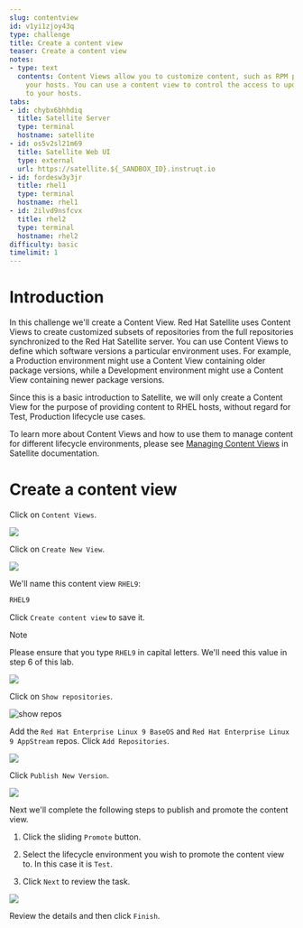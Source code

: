 ```yaml
---
slug: contentview
id: v1yi1zjoy43q
type: challenge
title: Create a content view
teaser: Create a content view
notes:
- type: text
  contents: Content Views allow you to customize content, such as RPM packages, for
    your hosts. You can use a content view to control the access to updated software
    to your hosts.
tabs:
- id: chybx6bhhdiq
  title: Satellite Server
  type: terminal
  hostname: satellite
- id: os5v2sl21m69
  title: Satellite Web UI
  type: external
  url: https://satellite.${_SANDBOX_ID}.instruqt.io
- id: fordesw3y3jr
  title: rhel1
  type: terminal
  hostname: rhel1
- id: 2ilvd9nsfcvx
  title: rhel2
  type: terminal
  hostname: rhel2
difficulty: basic
timelimit: 1
---
```

Introduction
===
In this challenge we'll create a Content View. Red Hat Satellite uses Content Views to create customized subsets of repositories from the full repositories synchronized to the Red Hat Satellite server. You can use Content Views to define which software versions a particular environment uses. For example, a Production environment might use a Content View containing older package versions, while a Development environment might use a Content View containing newer package versions.

Since this is a basic introduction to Satellite, we will only create a Content View for the purpose of providing content to RHEL hosts, without regard for Test, Production lifecycle use cases.

To learn more about Content Views and how to use them to manage content for different lifecycle environments, please see [Managing Content Views](https://access.redhat.com/documentation/en-us/red_hat_satellite/6.15/html/managing_content/managing_content_views_content-management) in Satellite documentation.

Create a content view
===
Click on `Content Views`.

![](../assets/contentview.png)

Click on `Create New View`.

![](../assets/createcontentview.png)

We'll name this content view `RHEL9`:

```bash
RHEL9
```

Click `Create content view` to save it.

>[!NOTE]
>Please ensure that you type `RHEL9` in capital letters. We'll need this value in step 6 of this lab.

![](../assets/createcv.png)

Click on `Show repositories`.

![show repos](../assets/showrepos.png)

Add the `Red Hat Enterprise Linux 9 BaseOS` and `Red Hat Enterprise Linux 9 AppStream` repos. Click `Add Repositories`.

![](../assets/addrepos.png)

Click `Publish New Version`.

![](../assets/publish.png)

Next we'll complete the following steps to publish and promote the content view.

1) Click the sliding `Promote` button.

2) Select the lifecycle environment you wish to promote the content view to. In this case it is `Test`.

3) Click `Next` to review the task.

![](../assets/publishwizard.png)

Review the details and then click `Finish`.
